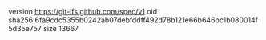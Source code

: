 version https://git-lfs.github.com/spec/v1
oid sha256:6fa9cdc5355b0242ab07debfddff492d78b121e66b646bc1b080014f5d35e757
size 13667
